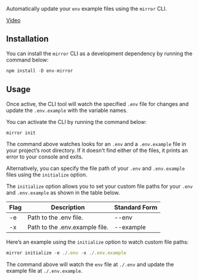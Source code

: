 Automatically update your `env` example files using the `mirror` CLI.

[Video](https://i.imgur.com/d1UaBbI.mp4)

## Installation

You can install the `mirror` CLI as a development dependency by running the command below:

```jsx
npm install -D env-mirror
```

## Usage

Once active, the CLI tool will watch the specified `.env` file for changes and update the `.env.example` with the variable names.

You can activate the CLI by running the command below:

```jsx
mirror init
```

The command above watches looks for an `.env` and a `.env.example` file in your project’s root directory. If it doesn't find either of the files, it prints an error to your console and exits.

Alternatively, you can specify the file path of your `.env` and `.env.example` files using the `initialize` option.

The `initialize` option allows you to set your custom file paths for your `.env` and `.env.example` as shown in the table below.

| Flag | Description | Standard Form |
| --- | --- | --- |
| -e | Path to the .env file. | --env |
| -x | Path to the .env.example file. | --example |

Here’s an example using the `initialize` option to watch custom file paths:

```jsx
mirror initialize -e ./.env -x ./.env.example
```

The command above will watch the `env` file at `./.env` and update the example file at `./.env.example`.